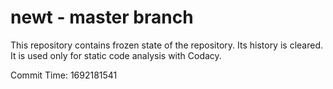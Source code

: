 # newt - master branch

This repository contains frozen state of the repository.
Its history is cleared. It is used only for static code
analysis with Codacy.

Commit Time: 1692181541